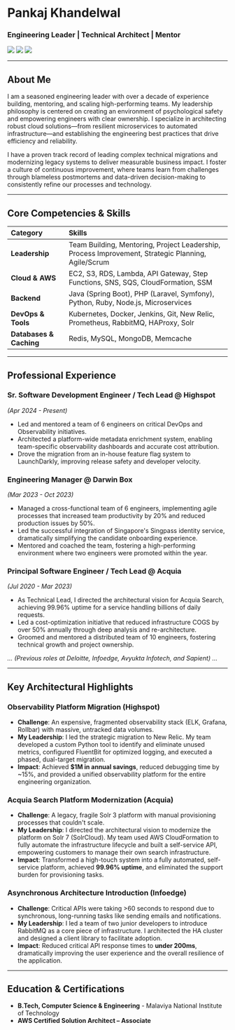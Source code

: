 # Pankaj Khandelwal

### Engineering Leader | Technical Architect | Mentor

[<img src="https://img.shields.io/badge/LinkedIn-0077B5?style=for-the-badge&logo=linkedin&logoColor=white" />](https://linkedin.com/in/pankaj139)
[<img src="https://img.shields.io/badge/Email-D14836?style=for-the-badge&logo=gmail&logoColor=white" />](mailto:pankaj139@gmail.com)
[<img src="https://img.shields.io/badge/Portfolio-255E63?style=for-the-badge&logo=react&logoColor=white" />](https://pankaj139.github.io/pankaj139/index.html)

---

## About Me

I am a seasoned engineering leader with over a decade of experience building, mentoring, and scaling high-performing teams. My leadership philosophy is centered on creating an environment of psychological safety and empowering engineers with clear ownership. I specialize in architecting robust cloud solutions—from resilient microservices to automated infrastructure—and establishing the engineering best practices that drive efficiency and reliability.

I have a proven track record of leading complex technical migrations and modernizing legacy systems to deliver measurable business impact. I foster a culture of continuous improvement, where teams learn from challenges through blameless postmortems and data-driven decision-making to consistently refine our processes and technology.

---

## Core Competencies & Skills

| Category | Skills |
| :--- | :--- |
| **Leadership** | Team Building, Mentoring, Project Leadership, Process Improvement, Strategic Planning, Agile/Scrum |
| **Cloud & AWS** | EC2, S3, RDS, Lambda, API Gateway, Step Functions, SNS, SQS, CloudFormation, SSM |
| **Backend** | Java (Spring Boot), PHP (Laravel, Symfony), Python, Ruby, Node.js, Microservices |
| **DevOps & Tools** | Kubernetes, Docker, Jenkins, Git, New Relic, Prometheus, RabbitMQ, HAProxy, Solr |
| **Databases & Caching**| Redis, MySQL, MongoDB, Memcache |

---

## Professional Experience

### **Sr. Software Development Engineer / Tech Lead** @ Highspot

*(Apr 2024 - Present)*

* Led and mentored a team of 6 engineers on critical DevOps and Observability initiatives.
* Architected a platform-wide metadata enrichment system, enabling team-specific observability dashboards and accurate cost attribution.
* Drove the migration from an in-house feature flag system to LaunchDarkly, improving release safety and developer velocity.

### **Engineering Manager** @ Darwin Box

*(Mar 2023 - Oct 2023)*

* Managed a cross-functional team of 6 engineers, implementing agile processes that increased team productivity by 20% and reduced production issues by 50%.
* Led the successful integration of Singapore's Singpass identity service, dramatically simplifying the candidate onboarding experience.
* Mentored and coached the team, fostering a high-performing environment where two engineers were promoted within the year.

### **Principal Software Engineer / Tech Lead** @ Acquia

*(Jul 2020 - Mar 2023)*

* As Technical Lead, I directed the architectural vision for Acquia Search, achieving 99.96% uptime for a service handling billions of daily requests.
* Led a cost-optimization initiative that reduced infrastructure COGS by over 50% annually through deep analysis and re-architecture.
* Groomed and mentored a distributed team of 10 engineers, fostering technical growth and project ownership.

*... (Previous roles at Deloitte, Infoedge, Avyukta Infotech, and Sapient) ...*

---

## Key Architectural Highlights

### **Observability Platform Migration (Highspot)**

* **Challenge**: An expensive, fragmented observability stack (ELK, Grafana, Rollbar) with massive, untracked data volumes.
* **My Leadership**: I led the strategic migration to New Relic. My team developed a custom Python tool to identify and eliminate unused metrics, configured FluentBit for optimized logging, and executed a phased, dual-target migration.
* **Impact**: Achieved **$1M in annual savings**, reduced debugging time by ~15%, and provided a unified observability platform for the entire engineering organization.

### **Acquia Search Platform Modernization (Acquia)**

* **Challenge**: A legacy, fragile Solr 3 platform with manual provisioning processes that couldn't scale.
* **My Leadership**: I directed the architectural vision to modernize the platform on Solr 7 (SolrCloud). My team used AWS CloudFormation to fully automate the infrastructure lifecycle and built a self-service API, empowering customers to manage their own search infrastructure.
* **Impact**: Transformed a high-touch system into a fully automated, self-service platform, achieved **99.96% uptime**, and eliminated the support burden for provisioning tasks.

### **Asynchronous Architecture Introduction (Infoedge)**

* **Challenge**: Critical APIs were taking >60 seconds to respond due to synchronous, long-running tasks like sending emails and notifications.
* **My Leadership**: I led a team of two junior developers to introduce RabbitMQ as a core piece of infrastructure. I architected the HA cluster and designed a client library to facilitate adoption.
* **Impact**: Reduced critical API response times to **under 200ms**, dramatically improving the user experience and the overall resilience of the application.

---

## Education & Certifications

* **B.Tech, Computer Science & Engineering** - Malaviya National Institute of Technology
* **AWS Certified Solution Architect – Associate**

